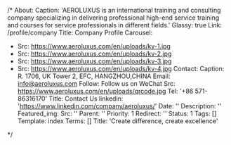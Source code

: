 /*
About:
  Caption: 'AEROLUXUS is an international training and consulting company specializing in delivering professional high-end service training and courses for service professionals in different fields.'
  Glassy: true
  Link: /profile/company
  Title: Company Profile
Carousel:
- Src: https://www.aeroluxus.com/en/uploads/kv-1.jpg
- Src: https://www.aeroluxus.com/en/uploads/kv-2.jpg
- Src: https://www.aeroluxus.com/en/uploads/kv-3.jpg
- Src: https://www.aeroluxus.com/en/uploads/kv-4.jpg
Contact:
  Caption: R. 1706, UK Tower 2, EFC, HANGZHOU,CHINA
  Email: info@aeroluxus.com
  Follow: Follow us on WeChat
  Src: https://www.aeroluxus.com/en/uploads/qrcode.jpg
  Tel: '+86 571-86316170'
  Title: Contact Us
  linkedin: 'https://www.linkedin.com/company/aeroluxus/'
Date: ''
Description: ''
Featured_img:
  Src: ''
Parent: ''
Priority: 1
Redirect: ''
Status: 1
Tags: []
Template: index
Terms: []
Title: 'Create difference, create excellence'

*/
